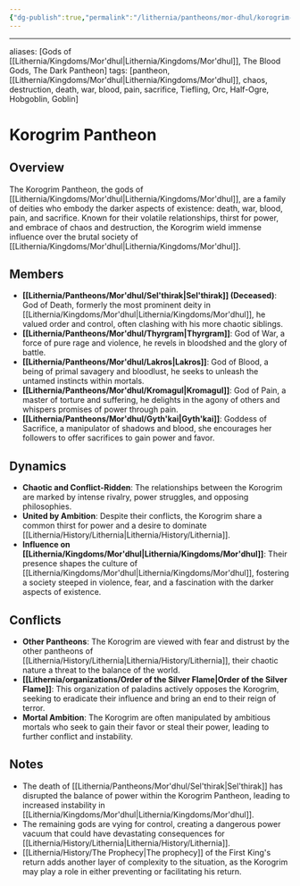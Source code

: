 ```yaml
---
{"dg-publish":true,"permalink":"/lithernia/pantheons/mor-dhul/korogrim-pantheon/"}
---
```



---
aliases: [Gods of [[Lithernia/Kingdoms/Mor'dhul\|Lithernia/Kingdoms/Mor'dhul]], The Blood Gods, The Dark Pantheon]
tags: [pantheon, [[Lithernia/Kingdoms/Mor'dhul\|Lithernia/Kingdoms/Mor'dhul]], chaos, destruction, death, war, blood, pain, sacrifice, Tiefling, Orc, Half-Ogre, Hobgoblin, Goblin]


# Korogrim Pantheon

## Overview

The Korogrim Pantheon, the gods of [[Lithernia/Kingdoms/Mor'dhul\|Lithernia/Kingdoms/Mor'dhul]], are a family of deities who embody the darker aspects of existence: death, war, blood, pain, and sacrifice. Known for their volatile relationships, thirst for power, and embrace of chaos and destruction, the Korogrim wield immense influence over the brutal society of [[Lithernia/Kingdoms/Mor'dhul\|Lithernia/Kingdoms/Mor'dhul]].

## Members

* **[[Lithernia/Pantheons/Mor'dhul/Sel'thirak\|Sel'thirak]] (Deceased)**: God of Death, formerly the most prominent deity in [[Lithernia/Kingdoms/Mor'dhul\|Lithernia/Kingdoms/Mor'dhul]], he valued order and control, often clashing with his more chaotic siblings.
* **[[Lithernia/Pantheons/Mor'dhul/Thyrgram\|Thyrgram]]**: God of War, a force of pure rage and violence, he revels in bloodshed and the glory of battle.
* **[[Lithernia/Pantheons/Mor'dhul/Lakros\|Lakros]]**: God of Blood, a being of primal savagery and bloodlust, he seeks to unleash the untamed instincts within mortals.
* **[[Lithernia/Pantheons/Mor'dhul/Kromagul\|Kromagul]]**: God of Pain, a master of torture and suffering, he delights in the agony of others and whispers promises of power through pain.
* **[[Lithernia/Pantheons/Mor'dhul/Gyth'kai\|Gyth'kai]]**: Goddess of Sacrifice, a manipulator of shadows and blood, she encourages her followers to offer sacrifices to gain power and favor.

## Dynamics

* **Chaotic and Conflict-Ridden**:  The relationships between the Korogrim are marked by intense rivalry, power struggles, and opposing philosophies.
* **United by Ambition**:  Despite their conflicts, the Korogrim share a common thirst for power and a desire to dominate [[Lithernia/History/Lithernia\|Lithernia/History/Lithernia]].
* **Influence on [[Lithernia/Kingdoms/Mor'dhul\|Lithernia/Kingdoms/Mor'dhul]]**: Their presence shapes the culture of [[Lithernia/Kingdoms/Mor'dhul\|Lithernia/Kingdoms/Mor'dhul]], fostering a society steeped in violence, fear, and a fascination with the darker aspects of existence. 

## Conflicts

* **Other Pantheons**: The Korogrim are viewed with fear and distrust by the other pantheons of [[Lithernia/History/Lithernia\|Lithernia/History/Lithernia]], their chaotic nature a threat to the balance of the world.
* **[[Lithernia/organizations/Order of the Silver Flame\|Order of the Silver Flame]]**: This organization of paladins actively opposes the Korogrim, seeking to eradicate their influence and bring an end to their reign of terror.
* **Mortal Ambition**: The Korogrim are often manipulated by ambitious mortals who seek to gain their favor or steal their power, leading to further conflict and instability. 

## Notes

* The death of [[Lithernia/Pantheons/Mor'dhul/Sel'thirak\|Sel'thirak]] has disrupted the balance of power within the Korogrim Pantheon, leading to increased instability in [[Lithernia/Kingdoms/Mor'dhul\|Lithernia/Kingdoms/Mor'dhul]].
* The remaining gods are vying for control, creating a dangerous power vacuum that could have devastating consequences for [[Lithernia/History/Lithernia\|Lithernia/History/Lithernia]].
* [[Lithernia/History/The Prophecy\|The prophecy]] of the First King's return adds another layer of complexity to the situation, as the Korogrim may play a role in either preventing or facilitating his return.
